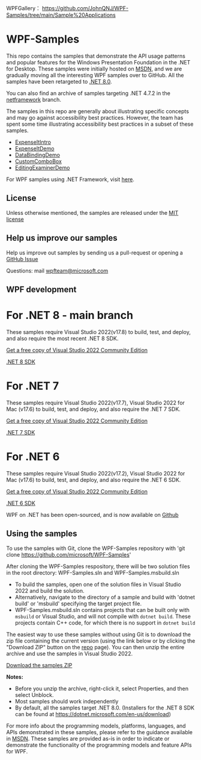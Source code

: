 WPFGallery：  https://github.com/JohnQNJ/WPF-Samples/tree/main/Sample%20Applications

# WPF-Samples
This repo contains the samples that demonstrate the API usage patterns and popular features for the Windows Presentation Foundation in the .NET for Desktop. These samples were initially hosted on [MSDN](https://msdn.microsoft.com/en-us/library/vstudio/ms771633.aspx), and we are gradually 
moving all the interesting WPF samples over to GitHub. All the samples have been retargeted to  [.NET 8.0](https://dotnet.microsoft.com/en-us/download).

You can also find an archive of samples targeting .NET 4.7.2 in the [netframework](https://github.com/microsoft/WPF-Samples/tree/netframework) branch.

The samples in this repo are generally about illustrating specific concepts and may go against accessibility best practices. However, the team has spent some time illustrating accessibility best practices in a subset of these samples.

* [ExpenseItIntro](https://github.com/microsoft/WPF-Samples/tree/main/Getting%20Started/WalkthroughFirstWPFApp/csharp)
* [ExpenseItDemo](https://github.com/microsoft/WPF-Samples/tree/main/Sample%20Applications/ExpenseIt/ExpenseItDemo)
* [DataBindingDemo](https://github.com/microsoft/WPF-Samples/tree/main/Sample%20Applications/DataBindingDemo)
* [CustomComboBox](https://github.com/microsoft/WPF-Samples/tree/main/Sample%20Applications/CustomComboBox)
* [EditingExaminerDemo](https://github.com/microsoft/WPF-Samples/tree/main/Sample%20Applications/EditingExaminerDemo)

For WPF samples using .NET Framework, visit [here](https://learn.microsoft.com/en-us/dotnet/desktop/wpf/wpf-samples?view=netframeworkdesktop-4.8).

## License
Unless otherwise mentioned, the samples are released under the [MIT license](https://github.com/Microsoft/WPF-Samples/blob/main/LICENSE)

## Help us improve our samples
Help us improve out samples by sending us a pull-request or opening a [GitHub Issue](https://github.com/Microsoft/WPF-Samples/issues)

Questions: mail wpfteam@microsoft.com

## WPF development

# For .NET 8 - main branch

These samples require Visual Studio 2022(v17.8) to build, test, and deploy, and also require the most recent .NET 8 SDK.

   [Get a free copy of Visual Studio 2022 Community Edition](https://www.visualstudio.com/wpf-vs)

   [.NET 8 SDK](https://dotnet.microsoft.com/en-us/download/dotnet/8.0)


# For .NET 7

These samples require Visual Studio 2022(v17.7), Visual Studio 2022 for Mac (v17.6) to build, test, and deploy, and also require the .NET 7 SDK.

   [Get a free copy of Visual Studio 2022 Community Edition](https://www.visualstudio.com/wpf-vs)

   [.NET 7 SDK](https://dotnet.microsoft.com/en-us/download/dotnet/7.0)



# For .NET 6

These samples require Visual Studio 2022(v17.2), Visual Studio 2022 for Mac (v17.6) to build, test, and deploy, and also require the .NET 6 SDK.

   [Get a free copy of Visual Studio 2022 Community Edition](https://www.visualstudio.com/wpf-vs)

   [.NET 6 SDK](https://dotnet.microsoft.com/en-us/download/dotnet/6.0)



WPF on .NET has been open-sourced, and is now available on [Github](https://github.com/dotnet/wpf)



## Using the samples

To use the samples with Git, clone the WPF-Samples repository with 'git clone https://github.com/microsoft/WPF-Samples'

After cloning the WPF-Samples respository, there will be two solution files in the root directory: WPF-Samples.sln and WPF-Samples.msbuild.sln 

* To build the samples, open one of the solution files in Visual Studio 2022 and build the solution.
* Alternatively, navigate to the directory of a sample and build with 'dotnet build' or 'msbuild' specifying the target project file. 
* WPF-Samples.msbuild.sln contains projects that can be built only with `msbuild` or Visual Studio, and will not compile with `dotnet build`. These projects contain C++ code, for which there is no support in `dotnet build`

The easiest way to use these samples without using Git is to download the zip file containing the current version (using the link below or by clicking the "Download ZIP" button on the [repo](https://github.com/microsoft/WPF-Samples?tab=readme-ov-file) page). You can then unzip the entire archive and use the samples in Visual Studio 2022.

   [Download the samples ZIP](../../archive/main.zip)

   **Notes:** 
   * Before you unzip the archive, right-click it, select Properties, and then select Unblock.
   * Most samples should work independently
   * By default, all the samples target .NET 8.0. (Installers for the .NET 8 SDK can be found at <https://dotnet.microsoft.com/en-us/download>)

For more info about the programming models, platforms, languages, and APIs demonstrated in these samples, please refer to the guidance  available in  [MSDN](https://msdn.microsoft.com/en-us/library/ms754130.aspx). These samples are provided as-is in order to indicate or demonstrate the functionality of the programming models and feature APIs for WPF.
